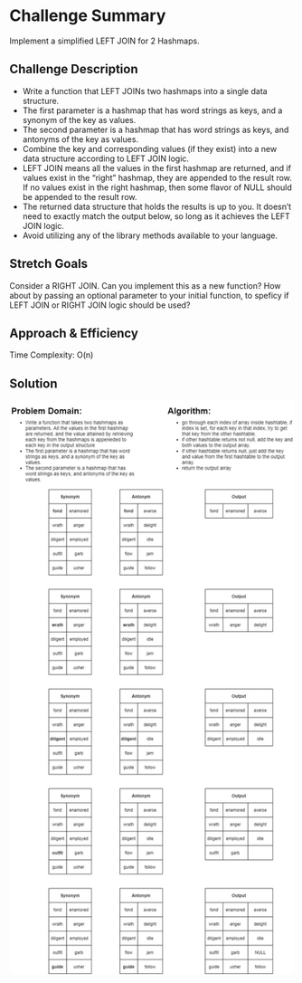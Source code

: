# Challenge Summary

Implement a simplified LEFT JOIN for 2 Hashmaps.

## Challenge Description

- Write a function that LEFT JOINs two hashmaps into a single data structure.
- The first parameter is a hashmap that has word strings as keys, and a synonym of the key as values.
- The second parameter is a hashmap that has word strings as keys, and antonyms of the key as values.
- Combine the key and corresponding values (if they exist) into a new data structure according to LEFT JOIN logic.
- LEFT JOIN means all the values in the first hashmap are returned, and if values exist in the “right” hashmap, they are appended to the result row. If no values exist in the right hashmap, then some flavor of NULL should be appended to the result row.
- The returned data structure that holds the results is up to you. It doesn’t need to exactly match the output below, so long as it achieves the LEFT JOIN logic.
- Avoid utilizing any of the library methods available to your language.

## Stretch Goals

Consider a RIGHT JOIN. Can you implement this as a new function? How about by passing an optional parameter to your initial function, to speficy if LEFT JOIN or RIGHT JOIN logic should be used?

## Approach & Efficiency

Time Complexity: O(n)

## Solution

![Whileboarding](https://raw.githubusercontent.com/JoelMWatson/data-structures-and-algorithms/master/assets/code-challenge-28.jpg)
